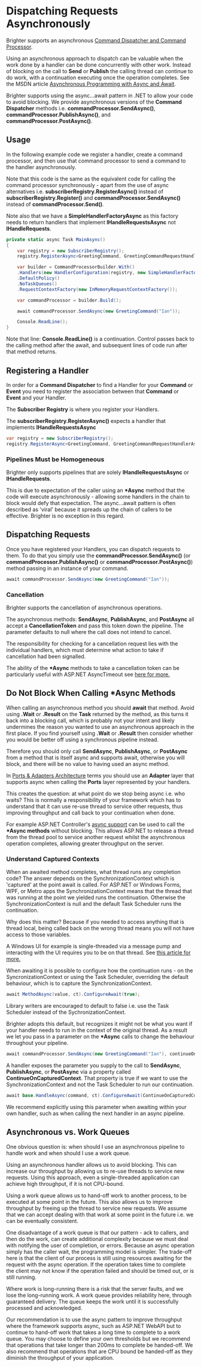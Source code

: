 # Dispatching Requests Asynchronously

Brighter supports an asynchronous [Command Dispatcher and Command
Processor](CommandsCommandDispatcherandProcessor.html).

Using an asynchronous approach to dispatch can be valuable when the work
done by a handler can be done concurrently with other work. Instead of
blocking on the call to **Send** or **Publish** the calling thread can
continue to do work, with a continuation executing once the operation
completes. See the MSDN article [Asynchronous Programming with Async and
Await](https://docs.microsoft.com/en-us/dotnet/csharp/async).

Brighter supports using the async\...await pattern in .NET to allow your
code to avoid blocking. We provide asynchronous versions of the
**Command Dispatcher** methods i.e. **commandProcessor.SendAsync()**,
**commandProcessor.PublishAsync()**, and
**commandProcessor.PostAsync()**.

## Usage

In the following example code we register a handler, create a command
processor, and then use that command processor to send a command to the
handler asynchronously.

Note that this code is the same as the equivalent code for calling the
command processor synchronously - apart from the use of async
alternatives i.e. **subscriberRegistry.RegisterAsync()** instead of
**subscriberRegistry.Register()** and **commandProcessor.SendAsync()**
instead of **commandProcessor.Send()**.

Note also that we have a **SimpleHandlerFactoryAsync** as this factory
needs to return handlers that implement **IHandleRequestsAsync** not
**IHandleRequests**.

``` csharp
private static async Task MainAsync()
{
    var registry = new SubscriberRegistry();
    registry.RegisterAsync<GreetingCommand, GreetingCommandRequestHandlerAsync>();

    var builder = CommandProcessorBuilder.With()
    .Handlers(new HandlerConfiguration(registry, new SimpleHandlerFactoryAsync()))
    .DefaultPolicy()
    .NoTaskQueues()
    .RequestContextFactory(new InMemoryRequestContextFactory());

    var commandProcessor = builder.Build();

    await commandProcessor.SendAsync(new GreetingCommand("Ian"));

    Console.ReadLine();
}
```

Note that line: **Console.ReadLine()** is a continuation. Control passes
back to the calling method after the await, and subsequent lines of code
run after that method returns.

## Registering a Handler

In order for a **Command Dispatcher** to find a Handler for your
**Command** or **Event** you need to register the association between
that **Command** or **Event** and your Handler.

The **Subscriber Registry** is where you register your Handlers.

The **subscriberRegistry.RegisterAsync()** expects a handler that
implements **IHandleRequestsAsync**

``` csharp
var registry = new SubscriberRegistry();
registry.RegisterAsync<GreetingCommand, GreetingCommandRequestHandlerAsync>();
```

### Pipelines Must be Homogeneous

Brighter only supports pipelines that are solely
**IHandleRequestsAsync** or **IHandleRequests**.

This is due to expectation of the caller using an **\*Async** method
that the code will execute asynchronously - allowing some handlers in
the chain to block would defy that expectation. The async\...await
pattern is often described as \'viral\' because it spreads up the chain
of callers to be effective. Brighter is no exception in this regard.

## Dispatching Requests

Once you have registered your Handlers, you can dispatch requests to
them. To do that you simply use the **commandProcessor.SendAsync()** (or
**commandProcessor.PublishAsync()** or **commandProcessor.PostAsync()**)
method passing in an instance of your command.

``` csharp
await commandProcessor.SendAsync(new GreetingCommand("Ian"));
```

### Cancellation

Brighter supports the cancellation of asynchronous operations.

The asynchronous methods: **SendAsync**, **PublishAsync**, and
**PostAsync** all accept a **CancellationToken** and pass this token
down the pipeline. The parameter defaults to null where the call does
not intend to cancel.

The responsibility for checking for a cancellation request lies with the
individual handlers, which must determine what action to take if
cancellation had been signalled.

The ability of the **\*Async** methods to take a cancellation token can
be particularly useful with ASP.NET AsyncTimeout see [here for
more.](https://dotnetcodr.com/2013/01/04/timeout-exceptions-with-asyncawait-in-net4-5-mvc4-with-c/)

## Do Not Block When Calling \*Async Methods

When calling an asynchronous method you should **await** that method.
Avoid using **.Wait** or **.Result** on the **Task** returned by the
method, as this turns it back into a blocking call, which is probably
not your intent and likely undermines the reason you wanted to use an
asynchronous approach in the first place. If you find yourself using
**.Wait** or **.Result** then consider whether you would be better off
using a synchronous pipeline instead.

Therefore you should only call **SendAsync**, **PublishAsync**, or
**PostAsync** from a method that is itself async and supports await,
otherwise you will block, and there will be no value to having used an
async method.

In [Ports & Adapters
Architecture](https://www.goparamore.io/ports-adapters/) terms you
should use an **Adapter** layer that supports async when calling the
**Ports** layer represented by your handlers.

This creates the question: at what point do we stop being async i.e. who
waits? This is normally a responsibility of your framework which has to
understand that it can use re-use thread to service other requests, thus
improving throughput and call back to your continuation when done.

For example ASP.NET Controller's [async support](https://www.asp.net/mvc/overview/performance/using-asynchronous-methods-in-aspnet-mvc-4)
can be used to call the **\*Async methods** without blocking. This
allows ASP.NET to release a thread from the thread pool to service
another request whilst the asynchronous operation completes, allowing
greater throughput on the server.

### Understand Captured Contexts

When an awaited method completes, what thread runs any completion code?
The answer depends on the SynchronizationContext which is \'captured\'
at the point await is called. For ASP.NET or Windows Forms, WPF, or
Metro apps the SynchronizationContext means that the thread that
was running at the point we yielded runs the continuation. Otherwise the
SynchronizationContext is null and the default Task Scheduler runs the
continuation.

Why does this matter? Because if you needed to access anything that is
thread local, being called back on the wrong thread means you will not
have access to those variables.

A Windows UI for example is single-threaded via a message pump and
interacting with the UI requires you to be on that thread. See [this
article for
more.](https://blogs.msdn.com/b/pfxteam/archive/2012/01/20/10259049.aspx)

When awaiting it is possible to configure how the continuation runs - on
the SyncronizationContext or using the Task Scheduler, overriding the
default behaviour, which is to capture the SynchronizationContext.

``` csharp
await MethodAsync(value, ct).ConfigureAwait(true);
```

Library writers are encouraged to default to false i.e. use the Task
Scheduler instead of the SychronizationContext.

Brighter adopts this default, but recognizes it might not be what you
want if your handler needs to run in the context of the original thread.
As a result we let you pass in a parameter on the **\*Async** calls to
change the behaviour throughout your pipeline.

``` csharp
await commandProcessor.SendAsync(new GreetingCommand("Ian"), continueOnCapturedContext: true);
```

A handler exposes the parameter you supply to the call to **SendAsync**,
**PublishAsync**, or **PostAsync** via a property called
**ContinueOnCapturedContext**. That property is true if we want to use
the SynchronizationContext and not the Task Scheduler to run our
continuation.

``` csharp
await base.HandleAsync(command, ct).ConfigureAwait(ContinueOnCapturedContext);
```

We recommend explicitly using this parameter when awaiting within your
own handler, such as when calling the next handler in an async pipeline.

## Asynchronous vs. Work Queues

One obvious question is: when should I use an asynchronous pipeline to
handle work and when should I use a work queue.

Using an asynchronous handler allows us to avoid blocking. This can
increase our throughput by allowing us to re-use threads to service new
requests. Using this approach, even a single-threaded application can
achieve high throughput, if it is not CPU-bound.

Using a work queue allows us to hand-off work to another process, to be
executed at some point in the future. This also allows us to improve
throughput by freeing up the thread to service new requests. We assume
that we can accept dealing with that work at some point in the future
i.e. we can be eventually consistent.

One disadvantage of a work queue is that our pattern - ack to callers,
and then do the work, can create additional complexity because we must
deal with notifying the user of completion, or errors. Because an async
operation simply has the caller wait, the programming model is simpler.
The trade-off here is that the client of our process is still using
resources awaiting for the request with the async operation. If the
operation takes time to complete the client may not know if the
operation failed and should be timed out, or is still running.

Where work is long-running there is a risk that the server faults, and
we lose the long-running work. A work queue provides reliability here,
through guaranteed delivery. The queue keeps the work until it is
successfully processed and acknowledged.

Our recommendation is to use the async pattern to improve throughput
where the framework supports async, such as ASP.NET WebAPI but to
continue to hand-off work that takes a long time to complete to a work
queue. You may choose to define your own thresholds but we recommend
that operations that take longer than 200ms to complete be handed-off.
We also recommend that operations that are CPU bound be handed-off as
they diminish the throughput of your application.
